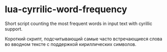 # lua-cyrrilic-word-frequency

Short script counting the most frequent words in input text with cyrillic support.

Короткий скрипт, подсчитывающий самые часто встречающиеся слова во вводном тексте с поддержкой кириллических символов.
